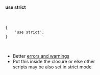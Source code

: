 #### use strict
<br>

```
{
    'use strict';
}
```
<br>

* Better [errors and warnings](https://developer.mozilla.org/en-US/docs/Web/JavaScript/Reference/Strict_mode)
* Put this inside the closure or else other <br>scripts may be also set in strict mode
